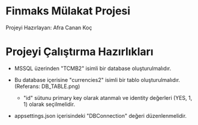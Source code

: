 # Finmaks Mülakat Projesi

Projeyi Hazırlayan: Afra Canan Koç

# Projeyi Çalıştırma Hazırlıkları

- MSSQL üzerinden "TCMB2" isimli bir database oluşturulmalıdır.

- Bu database içerisine "currencies2" isimli bir tablo oluşturulmalıdır. (Referans: DB_TABLE.png)
	- "id" sütunu primary key olarak atanmalı ve identity değerleri (YES, 1, 1) olarak seçilmelidir.

- appsettings.json içerisindeki "DBConnection" değeri düzenlenmelidir.